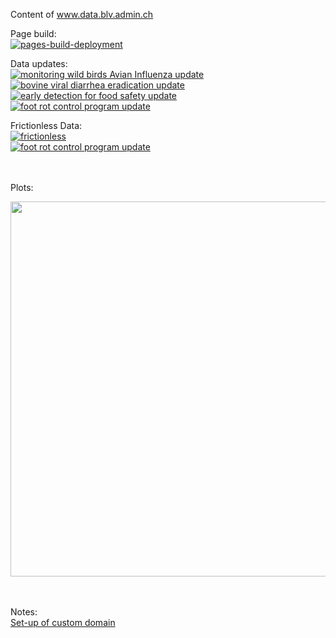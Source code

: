 Content of www.data.blv.admin.ch

Page build:<br>
[![pages-build-deployment](https://github.com/BLV-OSAV-USAV/data.blv.admin.ch/actions/workflows/pages/pages-build-deployment/badge.svg)](https://github.com/BLV-OSAV-USAV/data.blv.admin.ch/actions/workflows/pages/pages-build-deployment)<br>

Data updates:<br>
[![monitoring wild birds Avian Influenza update](https://github.com/BLV-OSAV-USAV/data.blv.admin.ch/actions/workflows/monitoring_wild_birds_avian_influenza_data_preparation.yml/badge.svg)](https://github.com/BLV-OSAV-USAV/data.blv.admin.ch/actions/workflows/monitoring_wild_birds_avian_influenza_data_preparation.yml)
[![bovine viral diarrhea eradication update](https://github.com/BLV-OSAV-USAV/data.blv.admin.ch/actions/workflows/bovine_viral_diarrhea_eradication_preparation_of_data.yml/badge.svg)](https://github.com/BLV-OSAV-USAV/data.blv.admin.ch/actions/workflows/bovine_viral_diarrhea_eradication_preparation_of_data.yml)<br>
[![early detection for food safety update](https://github.com/BLV-OSAV-USAV/data.blv.admin.ch/actions/workflows/early_detection_for_food_safety_download_and_processing_of_data.yml/badge.svg)](https://github.com/BLV-OSAV-USAV/data.blv.admin.ch/actions/workflows/early_detection_for_food_safety_download_and_processing_of_data.yml)<br>
[![foot rot control program update](https://github.com/BLV-OSAV-USAV/data.blv.admin.ch/actions/workflows/foot_rot_control_program_data_preparation.yml/badge.svg)](https://github.com/BLV-OSAV-USAV/data.blv.admin.ch/actions/workflows/foot_rot_control_program_data_preparation.yml)<br>


Frictionless Data:<br>
[![frictionless](https://github.com/BLV-OSAV-USAV/data.blv.admin.ch/actions/workflows/monitoring_wild_birds_avian_influenza_frictionless.yml/badge.svg)](https://github.com/BLV-OSAV-USAV/data.blv.admin.ch/actions/workflows/monitoring_wild_birds_avian_influenza_frictionless.yml) <br>
[![foot rot control program update](https://github.com/BLV-OSAV-USAV/data.blv.admin.ch/actions/workflows/foot_rot_control_program_data_preparation.yml/badge.svg)](https://github.com/BLV-OSAV-USAV/data.blv.admin.ch/actions/workflows/foot_rot_control_program_data_preparation.yml)<br>

<br><br>
Plots:<br>

<img src="https://www.data.blv.admin.ch/ogd/monitoring_wild_birds_avian_influenza/plot.png" width="600">


<br><br>
Notes:<br>
[Set-up of custom domain](https://docs.github.com/en/pages/configuring-a-custom-domain-for-your-github-pages-site/managing-a-custom-domain-for-your-github-pages-site)

